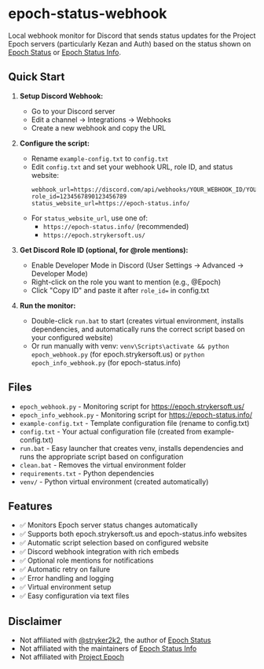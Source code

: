 # epoch-status-webhook

Local webhook monitor for Discord that sends status updates for the Project Epoch servers (particularly Kezan and Auth) based on the status shown on [Epoch Status](https://epoch.strykersoft.us/) or [Epoch Status Info](https://epoch-status.info/).

## Quick Start

1. **Setup Discord Webhook:**
   - Go to your Discord server
   - Edit a channel → Integrations → Webhooks
   - Create a new webhook and copy the URL

2. **Configure the script:**
   - Rename `example-config.txt` to `config.txt`
   - Edit `config.txt` and set your webhook URL, role ID, and status website:
     ```
     webhook_url=https://discord.com/api/webhooks/YOUR_WEBHOOK_ID/YOUR_WEBHOOK_TOKEN
     role_id=1234567890123456789
     status_website_url=https://epoch-status.info/
     ```
   - For `status_website_url`, use one of:
     - `https://epoch-status.info/` (recommended)
     - `https://epoch.strykersoft.us/`

3. **Get Discord Role ID (optional, for @role mentions):**
   - Enable Developer Mode in Discord (User Settings → Advanced → Developer Mode)
   - Right-click on the role you want to mention (e.g., @Epoch)
   - Click "Copy ID" and paste it after `role_id=` in config.txt

4. **Run the monitor:**
   - Double-click `run.bat` to start (creates virtual environment, installs dependencies, and automatically runs the correct script based on your configured website)
   - Or run manually with venv: `venv\Scripts\activate && python epoch_webhook.py` (for epoch.strykersoft.us) or `python epoch_info_webhook.py` (for epoch-status.info)

## Files

- `epoch_webhook.py` - Monitoring script for https://epoch.strykersoft.us/
- `epoch_info_webhook.py` - Monitoring script for https://epoch-status.info/
- `example-config.txt` - Template configuration file (rename to config.txt)
- `config.txt` - Your actual configuration file (created from example-config.txt)
- `run.bat` - Easy launcher that creates venv, installs dependencies and runs the appropriate script based on configuration
- `clean.bat` - Removes the virtual environment folder
- `requirements.txt` - Python dependencies
- `venv/` - Python virtual environment (created automatically)

## Features

- ✅ Monitors Epoch server status changes automatically
- ✅ Supports both epoch.strykersoft.us and epoch-status.info websites
- ✅ Automatic script selection based on configured website
- ✅ Discord webhook integration with rich embeds
- ✅ Optional role mentions for notifications
- ✅ Automatic retry on failure
- ✅ Error handling and logging
- ✅ Virtual environment setup
- ✅ Easy configuration via text files

## Disclaimer

- Not affiliated with [@stryker2k2](https://www.reddit.com/user/stryker2k2/), the author of [Epoch Status](https://epoch.strykersoft.us/)
- Not affiliated with the maintainers of [Epoch Status Info](https://epoch-status.info/)
- Not affiliated with [Project Epoch](https://www.project-epoch.net/)

